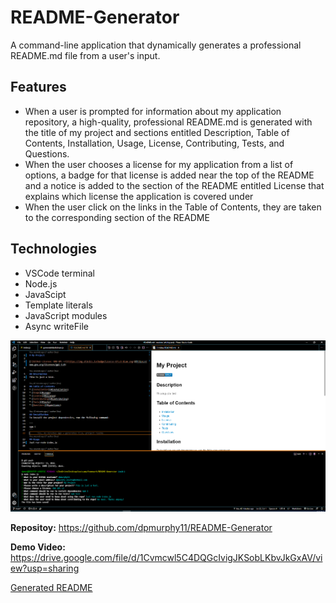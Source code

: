 # README-Generator

A command-line application that dynamically generates a professional README.md file from a user's input.

## Features

* When a user is prompted for information about my application repository, a high-quality, professional README.md is generated with the title of my project and sections entitled Description, Table of Contents, Installation, Usage, License, Contributing, Tests, and Questions.
* When the user chooses a license for my application from a list of options, a badge for that license is added near the top of the README and a notice is added to the section of the README entitled License that explains which license the application is covered under
* When the user click on the links in the Table of Contents, they are taken to the corresponding section of the README
## Technologies

* VSCode terminal
* Node.js
* JavaScipt
* Template literals
* JavaScript modules
* Async writeFile

![Application screenshot](./output/README-Generator-screenshot.png)

**Repositoy:** <https://github.com/dpmurphy11/README-Generator>

**Demo Video:** <https://drive.google.com/file/d/1Cvmcwl5C4DQGcIvigJKSobLKbvJkGxAV/view?usp=sharing>

[Generated README](./output/README.md)